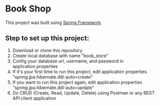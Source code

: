 # Book Shop

This project was built using [Spring Framework](https://spring.io/)

## Step to set up this project:
1. Download or clone this repository
2. Create local database with name "book_store"
4. Config your database url, username, and password in application.properties
5. If it's your first time to run this project, edit application properties "spring.jpa.hibernate.ddl-auto=create"
6. If you want to run this project again, edit application properties "spring.jpa.hibernate.ddl-auto=update"
6. Do CRUD (Create, Read, Update, Delete) using Postman or any REST API client application
